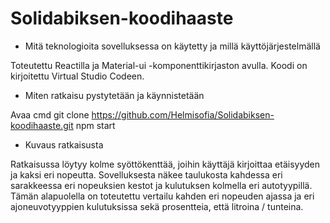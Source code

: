 # Solidabiksen-koodihaaste

- Mitä teknologioita sovelluksessa on käytetty ja millä käyttöjärjestelmällä

Toteutettu Reactilla ja Material-ui -komponenttikirjaston avulla. Koodi on kirjoitettu Virtual Studio Codeen.

- Miten ratkaisu pystytetään ja käynnistetään

Avaa cmd
git clone https://github.com/Helmisofia/Solidabiksen-koodihaaste.git
npm start

- Kuvaus ratkaisusta

Ratkaisussa löytyy kolme syöttökenttää, joihin käyttäjä kirjoittaa etäisyyden ja kaksi eri nopeutta. Sovelluksesta näkee taulukosta kahdessa eri sarakkeessa eri nopeuksien kestot ja kulutuksen kolmella eri autotyypillä. Tämän alapuolella on toteutettu vertailu kahden eri nopeuden ajassa ja eri ajoneuvotyyppien kulutuksissa sekä prosentteia, että litroina / tunteina.
